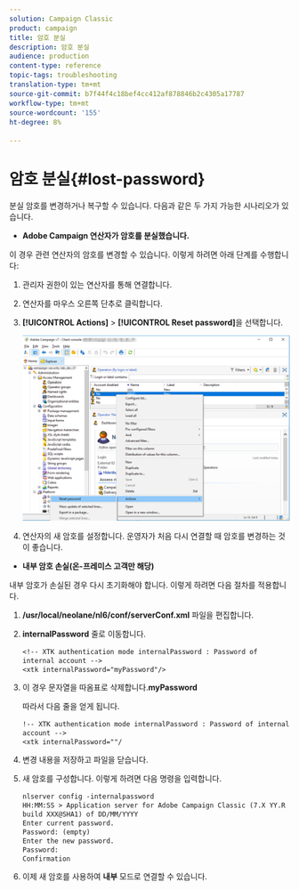 ```yaml
---
solution: Campaign Classic
product: campaign
title: 암호 분실
description: 암호 분실
audience: production
content-type: reference
topic-tags: troubleshooting
translation-type: tm+mt
source-git-commit: b7f44f4c18bef4cc412af878846b2c4305a17787
workflow-type: tm+mt
source-wordcount: '155'
ht-degree: 8%

---
```



# 암호 분실{#lost-password}

분실 암호를 변경하거나 복구할 수 있습니다.
다음과 같은 두 가지 가능한 시나리오가 있습니다.

* **Adobe Campaign 연산자가 암호를 분실했습니다.**

이 경우 관련 연산자의 암호를 변경할 수 있습니다.
이렇게 하려면 아래 단계를 수행합니다:

1. 관리자 권한이 있는 연산자를 통해 연결합니다.
1. 연산자를 마우스 오른쪽 단추로 클릭합니다.
1. **[!UICONTROL Actions]** > **[!UICONTROL Reset password]**&#x200B;을 선택합니다.

   ![](assets/operator-passwd.png)

1. 연산자의 새 암호를 설정합니다. 운영자가 처음 다시 연결할 때 암호를 변경하는 것이 좋습니다.

* **내부 암호 손실(온-프레미스 고객만 해당)**

내부 암호가 손실된 경우 다시 초기화해야 합니다.
이렇게 하려면 다음 절차를 적용합니다.

1. **/usr/local/neolane/nl6/conf/serverConf.xml** 파일을 편집합니다.

1. **internalPassword** 줄로 이동합니다.

   ```
   <!-- XTK authentication mode internalPassword : Password of internal account -->
   <xtk internalPassword="myPassword"/>
   ```

1. 이 경우 문자열을 따옴표로 삭제합니다.**myPassword**

   따라서 다음 줄을 얻게 됩니다.

   ```
   !-- XTK authentication mode internalPassword : Password of internal account -->
   <xtk internalPassword=""/
   ```

1. 변경 내용을 저장하고 파일을 닫습니다.

1. 새 암호를 구성합니다. 이렇게 하려면 다음 명령을 입력합니다.

   ```
   nlserver config -internalpassword
   HH:MM:SS > Application server for Adobe Campaign Classic (7.X YY.R build XXX@SHA1) of DD/MM/YYYY
   Enter current password.
   Password: (empty)
   Enter the new password.
   Password: 
   Confirmation 
   ```

1. 이제 새 암호를 사용하여 **내부** 모드로 연결할 수 있습니다.

